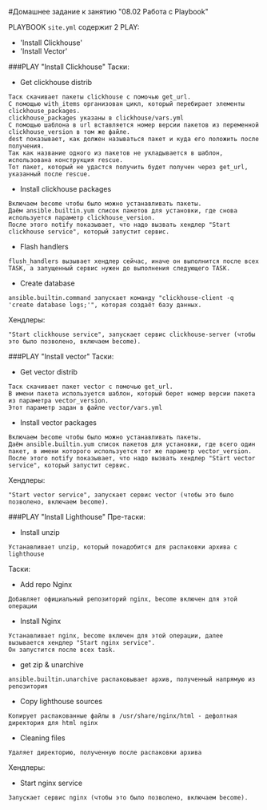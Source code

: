 #Домашнее задание к занятию "08.02 Работа с Playbook"

PLAYBOOK `site.yml` содержит 2 PLAY:
 - 'Install Clickhouse'
 - 'Install Vector'

###PLAY "Install Clickhouse"
Таски:
- Get clickhouse distrib
```text
Таск скачивает пакеты clickhouse с помочью get_url.
С помощью with_items организован цикл, который перебирает элементы clickhouse_packages.
clickhouse_packages указаны в clickhouse/vars.yml
С помощью шаблона в url вставляется номер версии пакетов из переменной clickhouse_version в том же файле.
dest показывает, как должен называться пакет и куда его положить после получения.
Так как название одного из пакетов не укладывается в шаблон, использована конструкция rescue.
Тот пакет, который не удастся получить будет получен через get_url, указанный после rescue.
```
- Install clickhouse packages
```text
Включаем become чтобы было можно устанавливать пакеты.
Даём ansible.builtin.yum список пакетов для установки, где снова используется параметр clickhouse_version.
После этого notify показывает, что надо вызвать хендлер "Start clickhouse service", который запустит сервис.
```
- Flash handlers
```text
flush_handlers вызывает хендлер сейчас, иначе он выполнится после всех TASK, а запущенный сервис нужен до выполнения следующего TASK.
```
- Create database
```text
ansible.builtin.command запускает команду "clickhouse-client -q 'create database logs;'", которая создаёт базу данных.
```
Хендлеры:
```text
"Start clickhouse service", запускает сервис clickhouse-server (чтобы это было позволено, включаем become).
```

###PLAY "Install vector"
Таски:
- Get vector distrib
```text
Таск скачивает пакет vector с помочью get_url.
В имени пакета используется шаблон, который берет номер версии пакета из параметра vector_version.
Этот параметр задан в файле vector/vars.yml
```
- Install vector packages
```text
Включаем become чтобы было можно устанавливать пакеты.
Даём ansible.builtin.yum список пакетов для установки, где всего один пакет, в имени которого используется тот же параметр vector_version.
После этого notify показывает, что надо вызвать хендлер "Start vector service", который запустит сервис.
```
Хендлеры:
```text
"Start vector service", запускает сервис vector (чтобы это было позволено, включаем become).
```

###PLAY "Install Lighthouse"
Пре-таски:
- Install unzip
```text
Устанавливает unzip, который понадобится для распаковки архива с lighthouse
```
Таски:
- Add repo Nginx
```text
Добавляет официальный репозиторий nginx, become включен для этой операции
```
- Install Nginx
```text
Устанавливает nginx, become включен для этой операции, далее вызывается хендлер "Start nginx service".
Он запустится после всех task.
```
- get zip & unarchive
```text
ansible.builtin.unarchive распаковывает архив, полученный напрямую из репозитория
```
- Copy lighthouse sources
```text
Копирует распакованные файлы в /usr/share/nginx/html - дефолтная директория для html nginx
```
-  Cleaning files
```text
Удаляет директорию, полученную после распаковки архива
```
Хендлеры:
- Start nginx service
```text
Запускает сервис nginx (чтобы это было позволено, включаем become).
```